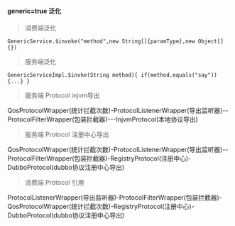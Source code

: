 #### generic=true 泛化
> 消费端泛化

```
GenericService.$invoke("method",new String[]{paramType},new Object[]{})
```
> 服务端泛化

```
GenericServiceImpl.$invke(String method){ if(method.equals("say")){...} }
```

> 服务端 Protocol injvm导出

QosProtocolWrapper(统计拦截次数)-ProtocolListenerWrapper(导出监听器)--ProtocolFilterWrapper(包装拦截器)---InjvmProtocol(本地协议导出)

> 服务端 Protocol 注册中心导出

QosProtocolWrapper(统计拦截次数)-ProtocolListenerWrapper(导出监听器)--ProtocolFilterWrapper(包装拦截器)-RegistryProtocol(注册中心)-DubboProtocol(dubbo协议注册中心导出)

> 消费端 Protocol 引用

ProtocolListenerWrapper(导出监听器)-ProtocolFilterWrapper(包装拦截器)-QosProtocolWrapper(统计拦截次数)-RegistryProtocol(注册中心)-DubboProtocol(dubbo协议注册中心导出)




	